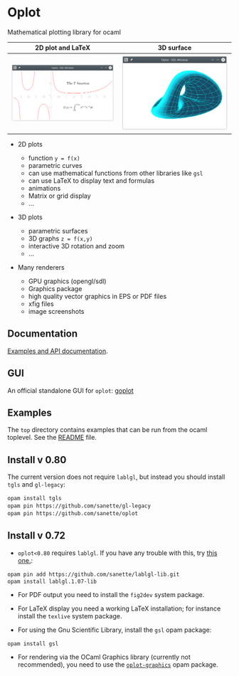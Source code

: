 # Oplot

Mathematical plotting library for ocaml

| 2D plot and LaTeX |  3D surface |
|-----|-----|
|![gamma](docs/oplot/Oplot/gamma.png)| ![surf3d](docs/oplot/Oplot/surf3d.png) |

+ 2D plots
  + function `y = f(x)`
  + parametric curves
  + can use mathematical functions from other libraries like `gsl`
  + can use LaTeX to display text and formulas
  + animations
  + Matrix or grid display
  + ...

+ 3D plots
  + parametric surfaces
  + 3D graphs `z = f(x,y)`
  + interactive 3D rotation and zoom
  + ...

+ Many renderers
  + GPU graphics (opengl/sdl)
  + Graphics package
  + high quality vector graphics in EPS or PDF files
  + xfig files
  + image screenshots

## Documentation

[Examples and API documentation](https://sanette.github.io/oplot/oplot/Oplot/index.html).

## GUI

An official standalone GUI for `oplot`:
[goplot](https://sanette.github.io/goplot/)

## Examples

The `top` directory contains examples that can be run from the ocaml
toplevel. See the [README](top/README.md) file.

## Install v 0.80

The current version does not require `lablgl`, but instead you should install `tgls` and `gl-legacy`:


```bash
opam install tgls
opam pin https://github.com/sanette/gl-legacy
opam pin https://github.com/sanette/oplot
```

## Install v 0.72

* `oplot<0.80` requires `lablgl`. If you have any trouble with this, try [this one.](https://github.com/sanette/lablgl-lib/tree/master?tab=readme-ov-file#how-to-use-this-one-instead-of-the-original-lablgl):

```
opam pin add https://github.com/sanette/lablgl-lib.git
opam install lablgl.1.07-lib

```

* For PDF output you need to install the `fig2dev` system package.

* For LaTeX display you need a working LaTeX installation; for
instance install the `texlive` system package.

* For using the Gnu Scientific Library, install the `gsl` opam package:
```
opam install gsl
```

* For rendering via the OCaml Graphics library (currently not
recommended), you need to use the
[`oplot-graphics`](https://github.com/sanette/oplot-graphics) opam
package.
